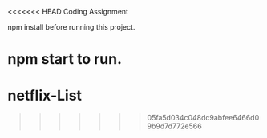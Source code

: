 <<<<<<< HEAD
Coding Assignment

npm install before running this project.

npm start to run.
=======
# netflix-List
>>>>>>> 05fa5d034c048dc9abfee6466d09b9d7d772e566
